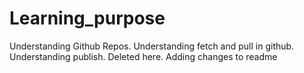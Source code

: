 # Learning_purpose
Understanding Github Repos.
Understanding fetch and pull in github.
Understanding publish.
Deleted here.
Adding changes to readme
